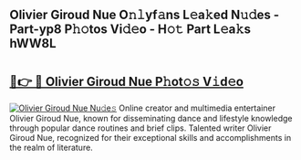 ## Olivier Giroud Nue O𝚗𝚕yf𝚊ns L𝚎a𝚔ed N𝚞𝚍es - Part-yp8 P𝚑𝚘tos Vi𝚍𝚎o - H𝚘𝚝 Part L𝚎a𝚔s hWW8L

# <h2><a href="http://kf5lt3l.oniu.top/?m=Olivier+Giroud+Nue">🔗👉 🔴 Olivier Giroud Nue P𝚑ot𝚘𝚜 V𝚒d𝚎o</a></h2>

[![Olivier Giroud Nue Nu𝚍e𝚜](https://i.imgur.com/0qMVB7G.gif)](http://kf5lt3l.oniu.top/?m=Olivier+Giroud+Nue)
Online creator and multimedia entertainer Olivier Giroud Nue, known for disseminating dance and lifestyle knowledge through popular dance routines and brief clips. Talented writer Olivier Giroud Nue, recognized for their exceptional skills and accomplishments in the realm of literature.  
